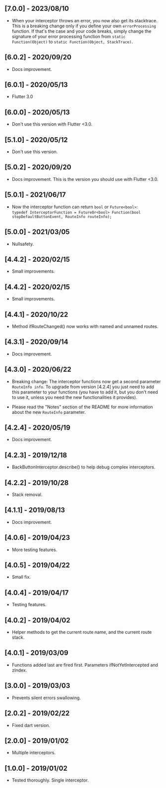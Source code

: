 ## [7.0.0] - 2023/08/10

* When your interceptor throws an error, you now also get its stacktrace. This is a breaking change
  only if you define your own `errorProcessing` function. If that's the case and your code breaks,
  simply change the signature of your error processing function
  from `static Function(Object)` to `static Function(Object, StackTrace)`.

## [6.0.2] - 2020/09/20

* Docs improvement.

## [6.0.1] - 2020/05/13

* Flutter 3.0

## [6.0.0] - 2020/05/13

* Don't use this version with Flutter <3.0.

## [5.1.0] - 2020/05/12

* Don't use this version.

## [5.0.2] - 2020/09/20

* Docs improvement. This is the version you should use with Flutter <3.0.

## [5.0.1] - 2021/06/17

* Now the interceptor function can return `bool` or `Future<bool>`:  
  `typedef InterceptorFunction = FutureOr<bool> Function(bool stopDefaultButtonEvent, RouteInfo routeInfo);`

## [5.0.0] - 2021/03/05

* Nullsafety.

## [4.4.2] - 2020/02/15

* Small improvements.

## [4.4.2] - 2020/02/15

* Small improvements.

## [4.4.1] - 2020/10/22

* Method ifRouteChanged() now works with named and unnamed routes.

## [4.3.1] - 2020/09/14

* Docs improvement.

## [4.3.0] - 2020/06/22

* Breaking change: The interceptor functions now get a second
  parameter `RouteInfo info`. To upgrade from version [4.2.4]
  you just need to add this parameter to your functions (you
  have to add it, but you don't need to use it, unless you
  need the new functionalities it provides).

* Please read the "Notes" section of the README for more information
  about the new `RouteInfo` parameter.

## [4.2.4] - 2020/05/19

* Docs improvement.

## [4.2.3] - 2019/12/18

* BackButtonInterceptor.describe() to help debug complex interceptors.

## [4.2.2] - 2019/10/28

* Stack removal.

## [4.1.1] - 2019/08/13

* Docs improvement.

## [4.0.6] - 2019/04/23

* More testing features.

## [4.0.5] - 2019/04/22

* Small fix.

## [4.0.4] - 2019/04/17

* Testing features.

## [4.0.2] - 2019/04/02

* Helper methods to get the current route name, and the current route stack.

## [4.0.1] - 2019/03/09

* Functions added last are fired first. Parameters ifNotYetIntercepted and zIndex.

## [3.0.0] - 2019/03/03

* Prevents silent errors swallowing.

## [2.0.2] - 2019/02/22

* Fixed dart version.

## [2.0.0] - 2019/01/02

* Multiple interceptors.

## [1.0.0] - 2019/01/02

* Tested thoroughly. Single interceptor.





